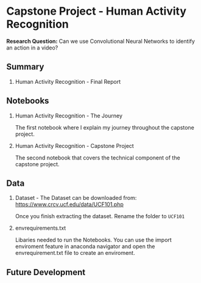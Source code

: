 # Capstone Project - Human Activity Recognition 

**Research Question:** Can we use Convolutional Neural Networks to identify an action in a video?

## Summary 

1. Human Activity Recognition - Final Report 

## Notebooks 

1. Human Activity Recognition - The Journey

   The first notebook where I explain my journey throughout the capstone project. 

2. Human Activity Recognition - Capstone Project 

   The second notebook that covers the technical component of the capstone project. 

## Data 

1. Dataset - The Dataset can be downloaded from: https://www.crcv.ucf.edu/data/UCF101.php

   Once you finish extracting the dataset. Rename the folder to `UCF101`

1. envrequirements.txt                        
   
   Libaries needed to run the Notebooks. You can use the import enviroment feature in anaconda navigator and open the envrequirement.txt file to create an enviroment. 

## Future Development
